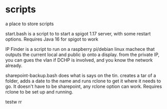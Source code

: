 # scripts
a place to store scripts

start.bash is a script to to start a spigot 1.17 server, with some restart options. Requires Java 16 for spigot to work

IP Finder is a script to run on a raspberry pi/debian linux machece that outputs the current local and public ip onto a display. from the private IP, you can gues the vlan if DCHP is involved, and you know the network already.  

sharepoint-backup.bash does what is says on the tin. creates a tar of a folder, adds a date to the name and runs rclone to get it where it needs to go. It doesn't  have to be sharepoint, any rclone option can work. Requires rclone to be set up and running.

testw
rr